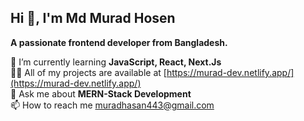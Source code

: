 ## Hi 👋, I'm Md Murad Hosen


<strong>A passionate frontend developer from Bangladesh.</strong> <br>

 🌱 I’m currently learning <strong>JavaScript, React, Next.Js</strong> <br>
 👨‍💻 All of my projects are available at [https://murad-dev.netlify.app/](https://murad-dev.netlify.app/) <br>
 💬 Ask me about <strong>MERN-Stack Development</strong> <br>
 📫 How to reach me muradhasan443@gmail.com 

